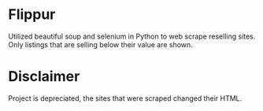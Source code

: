 # Flippur
Utilized beautiful soup and selenium in Python to web scrape reselling sites. Only listings that are selling below their value are shown.

# Disclaimer
Project is depreciated, the sites that were scraped changed their HTML.
